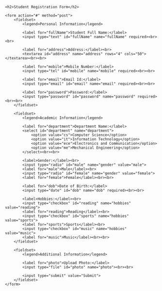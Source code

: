 <!DOCTYPE html>
<html lang="en">
<head>
    <meta charset="UTF-8">
    <meta name="viewport" content="width=device-width, initial-scale=1.0">
    <title>Student Registration</title>
</head>
<body>

    <h2>Student Registration Form</h2>

    <form action="#" method="post">
        <fieldset>
            <legend>Personal Information</legend>

            <label for="fullName">Student Full Name:</label>
            <input type="text" id="fullName" name="fullName" required><br><br>

            <label for="address">Address:</label><br>
            <textarea id="address" name="address" rows="4" cols="50"></textarea><br><br>

            <label for="mobile">Mobile Number:</label>
            <input type="tel" id="mobile" name="mobile" required><br><br>

            <label for="email">Email Id:</label>
            <input type="email" id="email" name="email" required><br><br>

            <label for="password">Password:</label>
            <input type="password" id="password" name="password" required><br><br>
        </fieldset>

        <fieldset>
            <legend>Academic Information</legend>

            <label for="department">Department Name:</label>
            <select id="department" name="department">
                <option value="cs">Computer Science</option>
                <option value="it">Information Technology</option>
                <option value="ece">Electronics and Communication</option>
                <option value="me">Mechanical Engineering</option>
            </select><br><br>

            <label>Gender:</label><br>
            <input type="radio" id="male" name="gender" value="male">
            <label for="male">Male</label><br>
            <input type="radio" id="female" name="gender" value="female">
            <label for="female">Female</label><br><br>

            <label for="dob">Date of Birth:</label>
            <input type="date" id="dob" name="dob" required><br><br>

            <label>Hobbies:</label><br>
            <input type="checkbox" id="reading" name="hobbies" value="reading">
            <label for="reading">Reading</label><br>
            <input type="checkbox" id="sports" name="hobbies" value="sports">
            <label for="sports">Sports</label><br>
            <input type="checkbox" id="music" name="hobbies" value="music">
            <label for="music">Music</label><br><br>
        </fieldset>

        <fieldset>
            <legend>Additional Information</legend>

            <label for="photo">Upload Photo:</label>
            <input type="file" id="photo" name="photo"><br><br>

            <input type="submit" value="Submit">
        </fieldset>
    </form>

</body>
</html>
